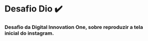 # Desafio Dio :heavy_check_mark:

### Desafio da Digital Innovation One, sobre reproduzir a tela inicial do instagram.

